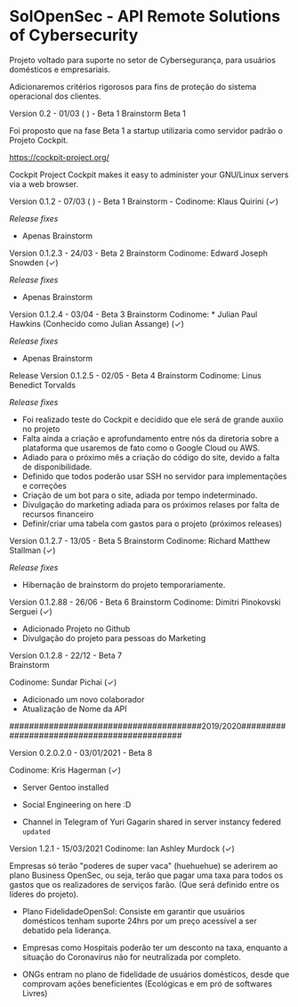 # SolOpenSec - API Remote Solutions of Cybersecurity 

Projeto voltado para suporte no setor de Cybersegurança, para usuários domésticos e empresariais. 

Adicionaremos critérios rigorosos para fins de proteção do sistema operacional dos clientes.

Version 0.2 - 01/03 ( ) - Beta 1 Brainstorm Beta 1 

Foi proposto que na fase Beta 1 a startup utilizaria como servidor padrão o Projeto Cockpit. 


https://cockpit-project.org/

Cockpit Project 
Cockpit makes it easy to administer your GNU/Linux servers via a web browser. 

Version 0.1.2 - 07/03 ( ) - Beta 1 Brainstorm - Codinome:  Klaus Quirini  (✓) 
 
 *Release fixes*   
 - Apenas Brainstorm 


Version 0.1.2.3  - 24/03  - Beta 2 Brainstorm 
Codinome: Edward Joseph Snowden (✓) 
 
 *Release fixes*   
 - Apenas Brainstorm
 
 

Version 0.1.2.4 - 03/04  - Beta 3 Brainstorm 
Codinome: * Julian Paul Hawkins  (Conhecido como Julian Assange) (✓)

*Release fixes*   
 - Apenas Brainstorm


Release Version 0.1.2.5 - 02/05 - Beta 4  Brainstorm 
Codinome: Linus Benedict Torvalds 

*Release fixes* 

* Foi realizado teste do Cockpit e decidido que ele será de grande auxíio no projeto 
* Falta ainda a criação e aprofundamento entre nós da diretoria sobre a plataforma que usaremos de fato como o Google Cloud ou AWS. 
* Adiado para o próximo mês a criação do código do site, devido a falta de disponibilidade. 
* Definido que todos poderão usar SSH no servidor para implementações e correções 
* Criação de um bot para o site, adiada por tempo indeterminado. 
* Divulgação do marketing adiada para os próximos relases por falta de recursos financeiro
* Definir/criar uma tabela com gastos para o projeto (próximos releases) 


Version 0.1.2.7 - 13/05 - Beta 5 
Brainstorm 
Codinome:  Richard Matthew Stallman (✓)

*Release fixes* 
 - Hibernação de brainstorm do projeto temporariamente. 
 
 
 Version 0.1.2.88 - 26/06 - Beta 6 
 Brainstorm 
 Codinome: Dimitri Pinokovski Serguei (✓)
 
 - Adicionado Projeto no Github 
 - Divulgação do projeto para pessoas do Marketing
 
 Version 0.1.2.8 - 22/12 - Beta 7  
 Brainstorm
  
 Codinome: Sundar Pichai (✓) 
 
  - Adicionado um novo colaborador 
  - Atualização de Nome da API 
  
  #######################################2019/2020############################################

Version 0.2.0.2.0 - 03/01/2021 - Beta 8 

Codinome: Kris Hagerman (✓) 

- Server Gentoo installed 

* Social Engineering on here :D 


- Channel in Telegram of Yuri Gagarin shared in server instancy federed 
<code>updated</code>


Version 1.2.1  - 15/03/2021 
Codinome: Ian Ashley Murdock (✓) 


 Empresas só terão "poderes de super vaca" (huehuehue)  se aderirem ao plano Business OpenSec, ou seja, terão que pagar uma taxa para todos os gastos que os realizadores de serviços farão. (Que será definido entre os líderes do projeto). 

- Plano FidelidadeOpenSol: Consiste em garantir que usuários domésticos tenham suporte 24hrs por um preço acessível a ser debatido pela liderança. 

- Empresas como Hospitais poderão ter um desconto na taxa, enquanto a situação do Coronavírus não for neutralizada por completo. 

- ONGs entram no plano de fidelidade de usuários domésticos, desde que comprovam ações beneficientes (Ecológicas e em pró de softwares Livres)

